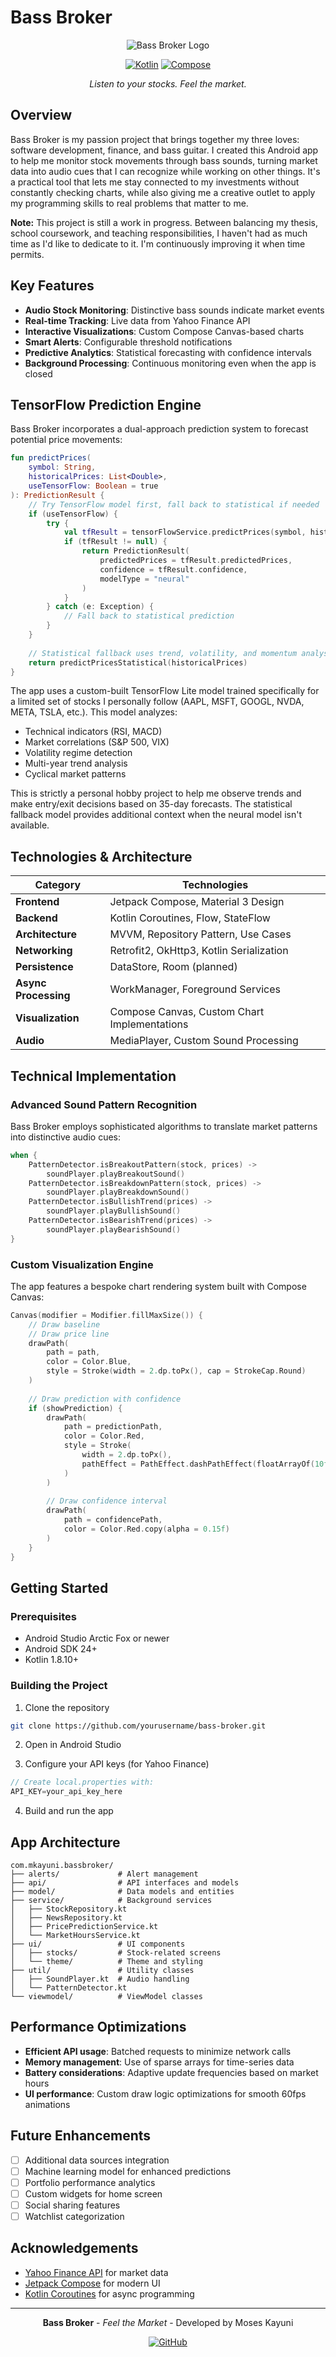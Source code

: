 # Bass Broker

<div align="center">
  
  ![Bass Broker Logo](app/src/main/res/mipmap-xxxhdpi/ic_launcher.png)
  
  [![Kotlin](https://img.shields.io/badge/Kotlin-1.8.10-blue.svg)](https://kotlinlang.org)
  [![Compose](https://img.shields.io/badge/Jetpack%20Compose-Latest-green.svg)](https://developer.android.com/jetpack/compose)
  
  *Listen to your stocks. Feel the market.*
</div>

## Overview

Bass Broker is my passion project that brings together my three loves: software development, finance, and bass guitar. I created this Android app to help me monitor stock movements through bass sounds, turning market data into audio cues that I can recognize while working on other things. It's a practical tool that lets me stay connected to my investments without constantly checking charts, while also giving me a creative outlet to apply my programming skills to real problems that matter to me.

**Note:** This project is still a work in progress. Between balancing my thesis, school coursework, and teaching responsibilities, I haven't had as much time as I'd like to dedicate to it. I'm continuously improving it when time permits.

## Key Features

- **Audio Stock Monitoring**: Distinctive bass sounds indicate market events
- **Real-time Tracking**: Live data from Yahoo Finance API
- **Interactive Visualizations**: Custom Compose Canvas-based charts
- **Smart Alerts**: Configurable threshold notifications
- **Predictive Analytics**: Statistical forecasting with confidence intervals
- **Background Processing**: Continuous monitoring even when the app is closed

## TensorFlow Prediction Engine

Bass Broker incorporates a dual-approach prediction system to forecast potential price movements:

```kotlin
fun predictPrices(
    symbol: String,
    historicalPrices: List<Double>,
    useTensorFlow: Boolean = true
): PredictionResult {
    // Try TensorFlow model first, fall back to statistical if needed
    if (useTensorFlow) {
        try {
            val tfResult = tensorFlowService.predictPrices(symbol, historicalPrices)
            if (tfResult != null) {
                return PredictionResult(
                    predictedPrices = tfResult.predictedPrices,
                    confidence = tfResult.confidence,
                    modelType = "neural"
                )
            }
        } catch (e: Exception) {
            // Fall back to statistical prediction
        }
    }
    
    // Statistical fallback uses trend, volatility, and momentum analysis
    return predictPricesStatistical(historicalPrices)
}
```

The app uses a custom-built TensorFlow Lite model trained specifically for a limited set of stocks I personally follow (AAPL, MSFT, GOOGL, NVDA, META, TSLA, etc.). This model analyzes:

- Technical indicators (RSI, MACD)
- Market correlations (S&P 500, VIX)
- Volatility regime detection
- Multi-year trend analysis
- Cyclical market patterns

This is strictly a personal hobby project to help me observe trends and make entry/exit decisions based on 35-day forecasts. The statistical fallback model provides additional context when the neural model isn't available.

## Technologies & Architecture

| Category | Technologies |
|----------|--------------|
| **Frontend** | Jetpack Compose, Material 3 Design |
| **Backend** | Kotlin Coroutines, Flow, StateFlow |
| **Architecture** | MVVM, Repository Pattern, Use Cases |
| **Networking** | Retrofit2, OkHttp3, Kotlin Serialization |
| **Persistence** | DataStore, Room (planned) |
| **Async Processing** | WorkManager, Foreground Services |
| **Visualization** | Compose Canvas, Custom Chart Implementations |
| **Audio** | MediaPlayer, Custom Sound Processing |

## Technical Implementation

### Advanced Sound Pattern Recognition

Bass Broker employs sophisticated algorithms to translate market patterns into distinctive audio cues:

```kotlin
when {
    PatternDetector.isBreakoutPattern(stock, prices) -> 
        soundPlayer.playBreakoutSound()
    PatternDetector.isBreakdownPattern(stock, prices) -> 
        soundPlayer.playBreakdownSound()
    PatternDetector.isBullishTrend(prices) -> 
        soundPlayer.playBullishSound()
    PatternDetector.isBearishTrend(prices) -> 
        soundPlayer.playBearishSound()
}
```

### Custom Visualization Engine

The app features a bespoke chart rendering system built with Compose Canvas:

```kotlin
Canvas(modifier = Modifier.fillMaxSize()) {
    // Draw baseline
    // Draw price line
    drawPath(
        path = path,
        color = Color.Blue,
        style = Stroke(width = 2.dp.toPx(), cap = StrokeCap.Round)
    )
    
    // Draw prediction with confidence
    if (showPrediction) {
        drawPath(
            path = predictionPath,
            color = Color.Red,
            style = Stroke(
                width = 2.dp.toPx(),
                pathEffect = PathEffect.dashPathEffect(floatArrayOf(10f, 5f))
            )
        )
        
        // Draw confidence interval
        drawPath(
            path = confidencePath,
            color = Color.Red.copy(alpha = 0.15f)
        )
    }
}
```

## Getting Started

### Prerequisites

- Android Studio Arctic Fox or newer
- Android SDK 24+
- Kotlin 1.8.10+

### Building the Project

1. Clone the repository
```bash
git clone https://github.com/yourusername/bass-broker.git
```

2. Open in Android Studio

3. Configure your API keys (for Yahoo Finance)
```kotlin
// Create local.properties with:
API_KEY=your_api_key_here
```

4. Build and run the app

##  App Architecture

```
com.mkayuni.bassbroker/
├── alerts/             # Alert management
├── api/                # API interfaces and models
├── model/              # Data models and entities
├── service/            # Background services
│   ├── StockRepository.kt
│   ├── NewsRepository.kt
│   ├── PricePredictionService.kt
│   └── MarketHoursService.kt
├── ui/                 # UI components
│   ├── stocks/         # Stock-related screens
│   └── theme/          # Theme and styling
├── util/               # Utility classes
│   ├── SoundPlayer.kt  # Audio handling
│   └── PatternDetector.kt
└── viewmodel/          # ViewModel classes
```

## Performance Optimizations

- **Efficient API usage**: Batched requests to minimize network calls
- **Memory management**: Use of sparse arrays for time-series data
- **Battery considerations**: Adaptive update frequencies based on market hours
- **UI performance**: Custom draw logic optimizations for smooth 60fps animations

## Future Enhancements

- [ ] Additional data sources integration
- [ ] Machine learning model for enhanced predictions
- [ ] Portfolio performance analytics
- [ ] Custom widgets for home screen
- [ ] Social sharing features
- [ ] Watchlist categorization

## Acknowledgements

- [Yahoo Finance API](https://www.yahoofinanceapi.com/) for market data
- [Jetpack Compose](https://developer.android.com/jetpack/compose) for modern UI
- [Kotlin Coroutines](https://kotlinlang.org/docs/coroutines-overview.html) for async programming

---

<div align="center">
  
  **Bass Broker** - *Feel the Market* - Developed by Moses Kayuni
  
  [![GitHub](https://img.shields.io/badge/GitHub-mkayuni-blue?logo=github)](https://github.com/mkayuni)
  
</div>
